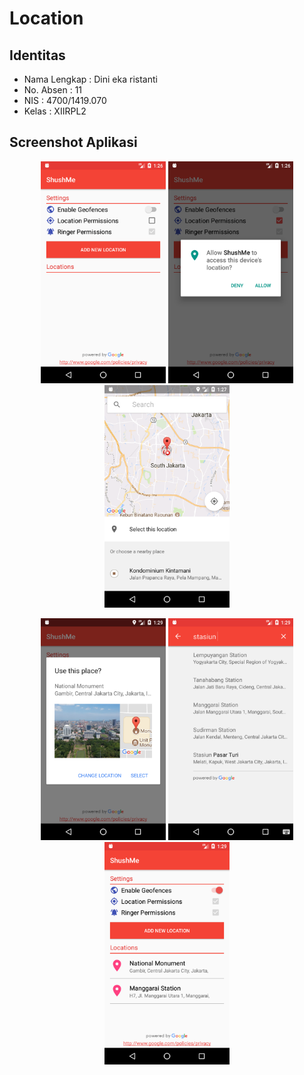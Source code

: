 # Location
## Identitas
* Nama Lengkap : Dini eka ristanti
* No. Absen : 11
* NIS : 4700/1419.070
* Kelas : XIIRPL2

## Screenshot Aplikasi
<p align="center">
  <img src="https://github.com/dinirst/Location/blob/master/screenshots/wan%20(1).png" width="200"/>
  <img src="https://github.com/dinirst/Location/blob/master/screenshots/wan%20(2).png" width="200"/>
  <img src="https://github.com/dinirst/Location/blob/master/screenshots/wan%20(3).png" width="200"/>
</p>
<p align="center">
  <img src="https://github.com/dinirst/Location/blob/master/screenshots/wan%20(4).png" width="200"/>
  <img src="https://github.com/dinirst/Location/blob/master/screenshots/wan%20(5).png" width="200"/>
  <img src="https://github.com/dinirst/Location/blob/master/screenshots/wan%20(6).png" width="200"/>
</p>
